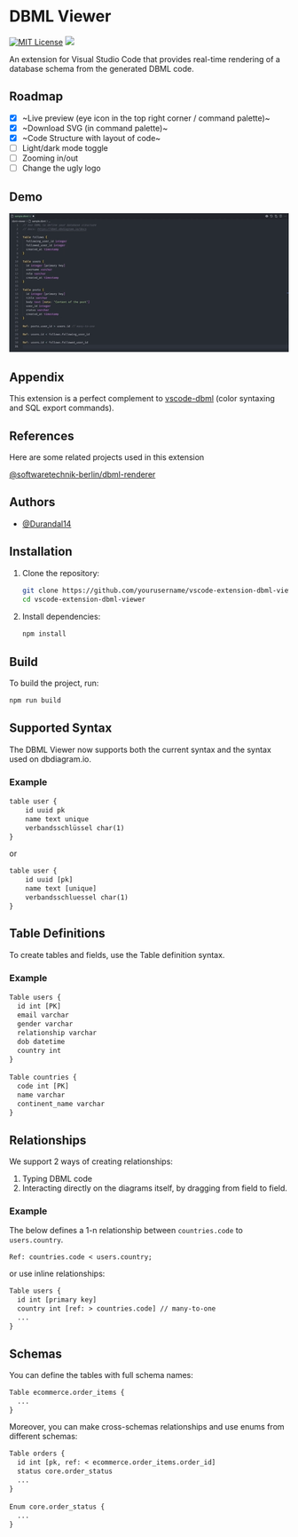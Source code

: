 # DBML Viewer

[![MIT License](https://img.shields.io/badge/License-MIT-green.svg)](https://choosealicense.com/licenses/mit/)
![](https://img.shields.io/github/package-json/v/durandal14/vscode-extension-dbml-viewer)

An extension for Visual Studio Code that provides real-time rendering of a database schema from the generated DBML code.

## Roadmap

-   [x] ~Live preview (eye icon in the top right corner / command palette)~
-   [x] ~Download SVG (in command palette)~
-   [x] ~Code Structure with layout of code~
-   [ ] Light/dark mode toggle
-   [ ] Zooming in/out
-   [ ] Change the ugly logo

## Demo

![Demo](./dbml-demo.gif)

## Appendix

This extension is a perfect complement to [vscode-dbml](vscode:extension/matt-meyers.vscode-dbml) (color syntaxing and SQL export commands).

## References

Here are some related projects used in this extension

[@softwaretechnik-berlin/dbml-renderer](https://github.com/softwaretechnik-berlin/dbml-renderer/)

## Authors

-   [@Durandal14](https://www.github.com/durandal14)

## Installation

1. Clone the repository:

    ```sh
    git clone https://github.com/yourusername/vscode-extension-dbml-viewer.git
    cd vscode-extension-dbml-viewer
    ```

2. Install dependencies:
    ```sh
    npm install
    ```

## Build

To build the project, run:

```sh
npm run build
```

## Supported Syntax

The DBML Viewer now supports both the current syntax and the syntax used on dbdiagram.io.

### Example

```dbml
table user {
    id uuid pk
    name text unique
    verbandsschlüssel char(1)
}
```

or

```dbml
table user {
    id uuid [pk]
    name text [unique]
    verbandsschluessel char(1)
}
```

## Table Definitions

To create tables and fields, use the Table definition syntax.

### Example

```dbml
Table users {
  id int [PK]
  email varchar
  gender varchar
  relationship varchar
  dob datetime
  country int
}

Table countries {
  code int [PK]
  name varchar
  continent_name varchar
}
```

## Relationships

We support 2 ways of creating relationships:

1. Typing DBML code
2. Interacting directly on the diagrams itself, by dragging from field to field.

### Example

The below defines a 1-n relationship between `countries.code` to `users.country`.

```dbml
Ref: countries.code < users.country;
```

or use inline relationships:

```dbml
Table users {
  id int [primary key]
  country int [ref: > countries.code] // many-to-one
  ...
}
```

## Schemas

You can define the tables with full schema names:

```dbml
Table ecommerce.order_items {
  ...
}
```

Moreover, you can make cross-schemas relationships and use enums from different schemas:

```dbml
Table orders {
  id int [pk, ref: < ecommerce.order_items.order_id]
  status core.order_status
  ...
}

Enum core.order_status {
  ...
}
```
